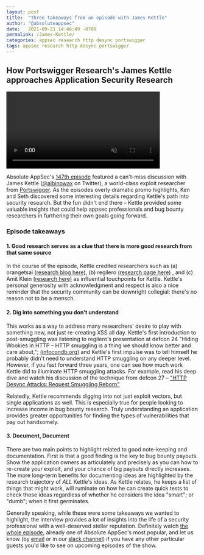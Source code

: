 ```yaml
---
layout: post
title:  "Three takeaways from an episode with James Kettle"
author: "@absoluteappsec"
date:   2021-09-21 14:46:49 -0700
permalink: /James-Kettle/
categories: appsec research http desync portswigger
tags: appsec research http desync portswigger
---
```

## How Portswigger Research's James Kettle approaches Application Security Research

<video width="80%" preload="auto" muted controls>
    <source src="{{ site.baseurl }}{{ '/assets/videos/Kettle-promo2.mp4' }}" type="video/mp4"/>
</video>

Absolute AppSec's [147th episode](https://www.youtube.com/watch?v=b5IVhnboDIY) featured a can't-miss discussion with James Kettle ([@albinowax](https://twitter.com/albinowax) on Twitter), a world-class exploit researcher from [Portswigger](https://portswigger.com). As the episodes overly dramatic promo highlights, Ken and Seth discovered some interesting details regarding Kettle's path into security research. But the fun didn't end there – Kettle provided some valuable insights that could help appsec professionals and bug bounty researchers in furthering their own goals going forward.

### Episode takeaways

#### 1. Good research serves as a clue that there is more good research from that same source

In the course of the episode, Kettle credited researchers such as (a) orangetsai [(research blog here)](https://blog.orange.tw), (b) regilero [(research page here)](https://regilero.github.io)
, and (c) Amit Klein [(research here)](http://www.securitygalore.com/site3/) as influential touchpoints for Kettle. Kettle's personal generosity with acknowledgment and respect is also a nice reminder that the security community can be downright collegial: there's no reason not to be a mensch.

#### 2. Dig into something you don't understand

This works as a way to address many researchers' desire to play with something new, not just re-creating XSS all day. Kettle's first introduction to post-smuggling was listening to regilero's presentation at defcon 24 "Hiding Wookies in HTTP – HTTP smuggling is a thing we should know better and care about,"; [(infocondb.org)](https://infocondb.org/con/def-con/def-con-24/hiding-wookiees-in-http-http-smuggling-is-a-thing-we-should-know-better-and-care-about) and Kettle's first impulse was to tell himself he probably didn't need to understand HTTP smuggling on any deeper level. However, if you fast forward three years, one can see how much work Kettle did to illuminate HTTP smuggling attacks. For example, read his deep dive and watch his discussion of the technique from defcon 27 – ["HTTP Desync Attacks: Request Smuggling Reborn"](https://portswigger.net/research/http-desync-attacks-request-smuggling-reborn)

Relatedly, Kettle recommends digging into not just exploit vectors, but single applications as well. This is especially true for people looking to increase income in bug bounty research. Truly understanding an application provides greater opportunities for finding the types of vulnerabilities that pay out handsomely.

#### 3. Document, Document

There are two main points to highlight related to good note-keeping and documentation. First is that a good finding is the key to bug bounty payouts. Show the application owners as articulately and precisely as you can how to re-create your exploit, and your chance of big payouts directly increases. The more long-term benefits for documenting ideas are highlighted by the research trajectory of <em>ALL</em> Kettle's ideas. As Kettle relates, he keeps a list of things that might work, will ruminate on how he can create quick tests to check those ideas regardless of whether he considers the idea "smart"; or "dumb"; when it first germinates.

Generally speaking, while these were some takeaways we wanted to highlight, the interview provides a lot of insights into the life of a security professional with a well-deserved stellar reputation. Definitely watch [the whole episode](https://youtube.com/watch?v=b5IVhnboDIY), already one of Absolute AppSec's most popular, and let us know (by [email](mailto:info@absoluteappsec.com) or in our [slack channel](https://join.slack.com/t/absoluteappsec/shared_invite/zt-5jay66o6-tOCIelav2VpJjcxRhTBEjA)) if you have any other particular guests you'd like to see on upcoming episodes of the show.
